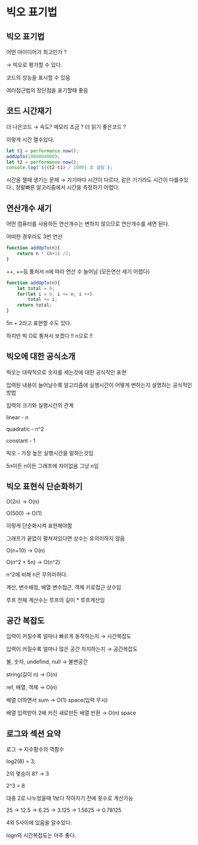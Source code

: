 # 빅오 표기법
## 빅오 표기법

어떤 아이디어가 최고인가 ?

→ 빅오로 평가할 수 있다.

코드의 성능을 표시할 수 있음

여러접근법의 장단점을 표기할때 좋음

## 코드 시간재기

더 나은코드 → 속도? 메모리 조금 ? 더 읽기 좋은코드 ?

이렇게 시간 잴수있다.

```jsx
let t1 = performance.now();
addUpTo(1000000000);
let t2 = performance.now();
console.log(`${(t2-t1) / 1000} 초 걸림`);
```

시간을 잴때 생기는 문제 → 기기마다 시간이 다르다, 같은 기기라도 시간이 다를수있다., 정말빠른 알고리즘에서 시간을 측정하기 어렵다.

## 연산개수 새기

어떤 컴퓨터를 사용하든 연산개수는 변하지 않으므로 연산개수를 세면 된다.

어떠한 경우라도 3번 연산

```jsx
function addUpTo(n){
    return n * (n+1) /2;
}
```

++, +=등 퉁처서 n에 따라 연산 수 늘어남 (모든연산 세기 어렵다)

```jsx
function addUpTo(n){
    let total = 0;
    for(let i = 0; i <= n; i ++)
        total += i;
    return total;
}
```

5n + 2라고 표현할 수도 있다.

하지만 빅 O로 퉁쳐서 보겠다 !! n으로 !!

## 빅오에 대한 공식소개

빅오는 대략적으로 숫자를 세는것에 대한 공식적인 표현

입력된 내용이 늘어날수록 알고리즘에 실행시간이 어떻게 변하는지 설명하는 공식적인 방법

입력의 크기와 실행시간의 관계

linear - n

quadratic - n^2

constant - 1

빅오 - 가장 높은 실행시간을 말하는것임

5n이든 n이든 그래프에 차이없음 그냥 n임

## 빅오 표현식 단순화하기

O(2n) → O(n)

O(500) → O(1)

이렇게 단순화시켜 표현해야함

그래프가 끝없이 펼쳐져있다면 상수는 유의미하지 않음

O(n+10) → O(n)

O(n^2 + 5n) → O(n^2)

n^2에 비해 n은 무의미하다.

계산, 변수배정, 배열 변수접근, 객체 키로접근 상수임

루프 전체 계산수는 루프의 길이 * 루프계산임

## 공간 복잡도

입력이 커질수록 얼마나 빠르게 동작하는지 → 시간복잡도

입력이 커질수록 얼마나 많은 공간 차지하는지 → 공간복잡도

불, 숫자, undefind, null → 불변공간

string(길이 n) → O(n)

ref, 배열, 객체 → O(n)

배열 더하면서 sum → O(1) space(입력 무시)

배열 입력받아 2배 커진 새로만든 배열 반환 → O(n) space

## 로그와 섹션 요약

로그 → 지수함수의 역함수

log2(8) = 3;

2의 몇승이 8? → 3

2^3 = 8

대충 2로 나누었을때 1보다 작아지기 전에 횟수로 계산가능

25 → 12.5 → 6.25 → 3.125 → 1.5625 → 0.78125

4와 5사이에 있음을 알수있다.

logn의 시간복잡도는 아주 좋다.